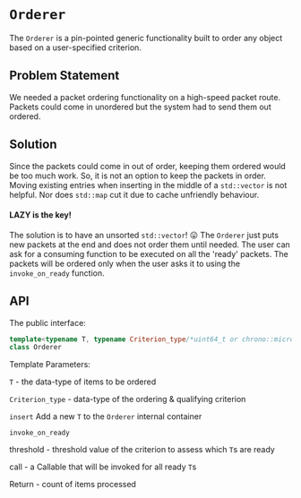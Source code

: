 # `Orderer`
The `Orderer` is a pin-pointed generic functionality built to order any object based on a user-specified criterion. 

## Problem Statement
We needed a packet ordering functionality on a high-speed packet route. Packets could come in unordered but the system had to send them out ordered. 

## Solution
Since the packets could come in out of order, keeping them ordered would be too much work. So, it is not an option to keep the packets in order. Moving existing entries when inserting in the middle of a `std::vector` is not helpful. Nor does `std::map` cut it due to cache unfriendly behaviour. 

#### LAZY is the key! 
The solution is to have an unsorted `std::vector`! :stuck_out_tongue: 
The `Orderer` just puts new packets at the end and does not order them until needed. 
The user can ask for a consuming function to be executed on all the 'ready' packets. The packets will be ordered only when the user asks it to using the `invoke_on_ready` function. 

## API
The public interface: 

```C++ 
template<typename T, typename Criterion_type/*uint64_t or chrono::microseconds latency_duration*/>
class Orderer
```
Template Parameters: 

`T` - the data-type of items to be ordered

`Criterion_type` - data-type of the ordering & qualifying criterion 

`insert`
Add a new `T` to the `Orderer` internal container

`invoke_on_ready`

threshold - threshold value of the criterion to assess which `T`s are ready

call - a Callable that will be invoked for all ready `T`s

Return - count of items processed
